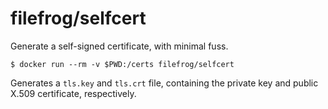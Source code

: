 filefrog/selfcert
=================

Generate a self-signed certificate, with minimal fuss.

    $ docker run --rm -v $PWD:/certs filefrog/selfcert

Generates a `tls.key` and `tls.crt` file, containing the private
key and public X.509 certificate, respectively.
